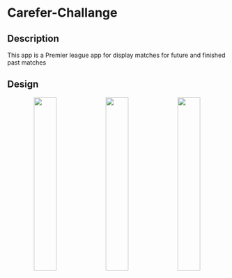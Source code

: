 # Carefer-Challange

## Description

This app is a Premier league app for display matches for future and finished past matches

## Design

<p float="left" align="middle">
  <img src="C:\Users\ahmed.elbarody_maxab\Desktop\Screenshot_20221114-012417_Carefer-Challange.jpg" width="32%" />
  <img src="C:\Users\ahmed.elbarody_maxab\Desktop\Screenshot_20221114-012408_Carefer-Challange.jpg" width="32%" /> 
  <img src="C:\Users\ahmed.elbarody_maxab\Desktop\Screenshot_20221114-012422_Carefer-Challange.jpg" width="32%" />
</p>